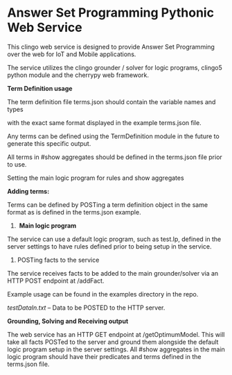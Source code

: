 # **Answer Set Programming Pythonic Web Service**

This clingo web service is designed to provide Answer Set Programming over the web for IoT and Mobile applications.

The service utilizes the clingo grounder / solver for logic programs, clingo5 python module and the cherrypy web
framework.

**Term Definition usage**

The term definition file terms.json should contain the variable names and types

with the exact same format displayed in the example terms.json file.

Any terms can be defined using the TermDefinition module in the future to generate this specific output.

All terms in #show aggregates should be defined in the terms.json file prior to use.

Setting the main logic program for rules and show aggregates

**Adding terms:**

Terms can be defined by POSTing a term definition object in the same format as is defined in the terms.json example.

1. ​ **Main logic program**

The service can use a default logic program, such as test.lp, defined in the server settings to have rules defined prior
to being setup in the service.

1. ​POSTing facts to the service

The service receives facts to be added to the main grounder/solver via an HTTP POST endpoint at /addFact.

Example usage can be found in the examples directory in the repo.

_testDataIn.txt –_ Data to be POSTED to the HTTP server.



**Grounding, Solving and Receiving output**

The web service has an HTTP GET endpoint at /getOptimumModel. This will take all facts POSTed to the server and ground
them alongside the default logic program setup in the server settings. All #show aggregates in the main logic program
should have their predicates and terms defined in the terms.json file.


